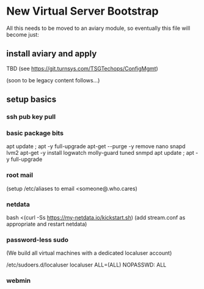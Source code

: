 # New Virtual Server Bootstrap

All this needs to be moved to an aviary module, so eventually this file will 
become just:

## install aviary and apply 
TBD (see https://git.turnsys.com/TSGTechops/ConfigMgmt)

(soon to be legacy content follows...)

## setup basics 

### ssh pub key pull 


### basic package bits

apt update ; apt -y full-upgrade 
apt-get --purge -y remove nano snapd lvm2 
apt-get -y install logwatch molly-guard tuned snmpd
apt update ; apt -y full-upgrade 

### root mail
(setup /etc/aliases to email <someone@.who.cares)

### netdata

bash <(curl -Ss https://my-netdata.io/kickstart.sh) 
(add stream.conf as appropriate and restart netdata) 

### password-less sudo

(We build all virtual machines with a dedicated localuser account)

/etc/sudoers.d/localuser
localuser ALL=(ALL) NOPASSWD: ALL

### webmin



